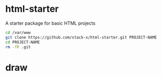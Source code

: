 # html-starter
A starter package for basic HTML projects

```sh
cd /var/www
git clone https://github.com/stack-x/html-starter.git PROJECT-NAME
cd PROJECT-NAME
rm -fR .git
```
# draw
